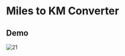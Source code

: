 # Miles to KM Converter
## Demo
![21](https://github.com/user-attachments/assets/74138f2e-94da-4905-8fb9-a670561cdd36)
